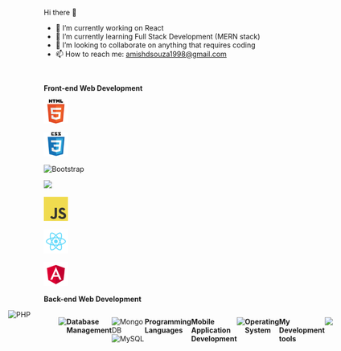 Hi there 👋


 
- 🔭 I’m currently working on React
- 🌱 I’m currently learning Full Stack Development (MERN stack)
- 👯 I’m looking to collaborate on anything that requires coding
- 📫 How to reach me: amishdsouza1998@gmail.com

&nbsp;

**Front-end Web Development**

<p align="left">
<code><img height="48" src="https://raw.githubusercontent.com/github/explore/80688e429a7d4ef2fca1e82350fe8e3517d3494d/topics/html/html.png"></code>
 

<code><img height="48" src="https://raw.githubusercontent.com/github/explore/80688e429a7d4ef2fca1e82350fe8e3517d3494d/topics/css/css.png"></code>
 
 <img src="https://camo.githubusercontent.com/33377b0d016b02736d9ef409e74be77bce2e6ed2397bf0e505c0792e49f3c6b3/68747470733a2f2f63646e2e6a7364656c6976722e6e65742f67682f64657669636f6e732f64657669636f6e2f69636f6e732f626f6f7473747261702f626f6f7473747261702d706c61696e2d776f72646d61726b2e737667" alt="Bootstrap" width="90px" height="70">
 
<code><img height="48" src="https://raw.githubusercontent.com/github/explore/80688e429a7d4ef2fca1e82350fe8e3517d3494d/topics/bootstrap/bootstrap"></code>
 
<code><img height="48" src="https://raw.githubusercontent.com/github/explore/80688e429a7d4ef2fca1e82350fe8e3517d3494d/topics/javascript/javascript.png"></code>

<code><img height="48" src="https://raw.githubusercontent.com/github/explore/80688e429a7d4ef2fca1e82350fe8e3517d3494d/topics/react/react.png"></code>

<code><img height="48" src="https://raw.githubusercontent.com/github/explore/80688e429a7d4ef2fca1e82350fe8e3517d3494d/topics/angular/angular.png" ></code>

 </p>
 
 
 **Back-end Web Development**
 <p align="left">
<div style="display: flex; justify-content: center;">
<img src="https://camo.githubusercontent.com/9e581761c42b9210538e4727e082b7e1db70a621da3481eb6a348bdb5257af70/68747470733a2f2f63646e2e6a7364656c6976722e6e65742f67682f64657669636f6e732f64657669636f6e2f69636f6e732f7068702f7068702d6f726967696e616c2e737667" alt="PHP" width="100px" height="70px">

 <code><img height="48" src="https://raw.githubusercontent.com/github/explore/80688e429a7d4ef2fca1e82350fe8e3517d3494d/topics/php/php" ></code>


<code><img height="48" src="https://raw.githubusercontent.com/github/explore/80688e429a7d4ef2fca1e82350fe8e3517d3494d/topics/nodejs/nodejs.png"></code>
 
 
 </p>
 
 
 

 
 
 **Database Management**
 <p align="left">
<img src="https://camo.githubusercontent.com/d69527496a61f94e89fbb0f4022b15fa816f63d9b773c1ae2b6f83fb63e69d2f/68747470733a2f2f63646e2e6a7364656c6976722e6e65742f67682f64657669636f6e732f64657669636f6e2f69636f6e732f6d6f6e676f64622f6d6f6e676f64622d6f726967696e616c2d776f72646d61726b2e737667" alt="MongoDB" width="100px" height="70px">
 <img src="https://camo.githubusercontent.com/ad7293939c16e73991b8d60763373b710bf9e96923595e8dd90fb7dee464e9ce/68747470733a2f2f63646e2e6a7364656c6976722e6e65742f67682f64657669636f6e732f64657669636f6e2f69636f6e732f6d7973716c2f6d7973716c2d6f726967696e616c2d776f72646d61726b2e737667" alt="MySQL" width="100px" height="70px">
 </p>
 
**Programming Languages**
<p align="left">
 <img src="https://raw.githubusercontent.com/github/explore/80688e429a7d4ef2fca1e82350fe8e3517d3494d/topics/cpp/cpp.png" alt="C++" width="70px" height="70px">
<img src="https://raw.githubusercontent.com/github/explore/80688e429a7d4ef2fca1e82350fe8e3517d3494d/topics/java/java.png" alt="Java" width="70px" height="70px">

<code><img height="48" src="https://raw.githubusercontent.com/github/explore/80688e429a7d4ef2fca1e82350fe8e3517d3494d/topics/python/python.png"></code>


<code><img height="48" src="https://raw.githubusercontent.com/github/explore/93d8a67084f94b2a444e510199a6e7622e5b09a3/topics/dotnet/dotnet.png" ></code>

 </p>
 
**Mobile Application Development**
<p align="left">
<img src="https://raw.githubusercontent.com/github/explore/80688e429a7d4ef2fca1e82350fe8e3517d3494d/topics/android/android.png" alt="Android" width="70" height="70">


 <code><img height="48" src="https://developer.android.com/studio/images/studio-icon.svg"></code>

 
</p>

 **Operating System**
 <p align="left">
<img src="https://raw.githubusercontent.com/github/explore/80688e429a7d4ef2fca1e82350fe8e3517d3494d/topics/linux/linux.png" alt="Linux" width="70" height="70">
 </p>
 
**My Development tools**
<p align="left">
 
<img src="https://raw.githubusercontent.com/github/explore/80688e429a7d4ef2fca1e82350fe8e3517d3494d/topics/visual-studio-code/visual-studio-code.png" width="70" height="70" />


<code><img height="48" src="https://raw.githubusercontent.com/github/explore/80688e429a7d4ef2fca1e82350fe8e3517d3494d/topics/visual-studio-code/visual-studio-code.png"></code>

<code><img height="48" src="https://raw.githubusercontent.com/github/explore/80688e429a7d4ef2fca1e82350fe8e3517d3494d/topics/git/git.png"></code>
 
 </p>



![](https://github-readme-stats-ssggoku.vercel.app/api/?username=amishdsouza&custom_title=Amish's%20Github%20Stats&show_icons=true&layout=default)  




